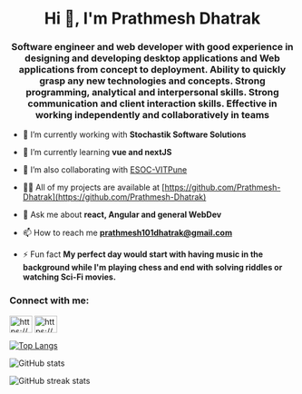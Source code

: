 <h1 align="center">Hi 👋, I'm Prathmesh Dhatrak</h1>
<h3 align="center">Software engineer and web developer with good experience in designing and developing desktop applications and Web applications from concept to deployment. Ability to quickly grasp any new technologies and concepts. Strong programming, analytical and interpersonal skills. Strong communication and client interaction skills. Effective in working independently and collaboratively in teams</h3>

- 🔭 I’m currently working with **Stochastik Software Solutions**

- 🌱 I’m currently learning **vue and nextJS**

- 👯 I’m also collaborating with [ESOC-VITPune](https://esocvitpune.com/)

- 👨‍💻 All of my projects are available at [https://github.com/Prathmesh-Dhatrak](https://github.com/Prathmesh-Dhatrak)

- 💬 Ask me about **react, Angular and general WebDev**

- 📫 How to reach me **prathmesh101dhatrak@gmail.com**

- ⚡ Fun fact **My perfect day would start with having music in the background while I'm playing chess and end with solving riddles or watching Sci-Fi movies.**

<h3 align="left">Connect with me:</h3>
<p align="left">
<a href="https://linkedin.com/in/https://www.linkedin.com/in/prathmeshsd/" target="blank"><img align="center" src="https://raw.githubusercontent.com/rahuldkjain/github-profile-readme-generator/master/src/images/icons/Social/linked-in-alt.svg" alt="https://www.linkedin.com/in/prathmeshsd/" height="30" width="40" /></a>
<a href="https://stackoverflow.com/users/https://stackoverflow.com/users/10700845/prathmesh-dhatrak" target="blank"><img align="center" src="https://raw.githubusercontent.com/rahuldkjain/github-profile-readme-generator/master/src/images/icons/Social/stack-overflow.svg" alt="https://stackoverflow.com/users/10700845/prathmesh-dhatrak" height="30" width="40" /></a>
</p>

[![Top Langs](https://github-readme-stats.vercel.app/api/top-langs/?username=Prathmesh-Dhatrak&show_icons=true)](https://github.com/anuraghazra/github-readme-stats)

![GitHub stats](https://github-readme-stats.vercel.app/api?username=Prathmesh-Dhatrak&show_icons=true)  

![GitHub streak stats](https://github-readme-streak-stats.herokuapp.com/?user=Prathmesh-Dhatrak) 

